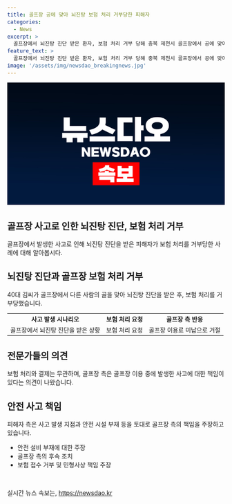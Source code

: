 ```yaml
---
title: 골프장 공에 맞아 뇌진탕 보험 처리 거부당한 피해자
categories:
  - News
excerpt: >
  골프장에서 뇌진탕 진단 받은 환자, 보험 처리 거부 당해 충북 제천시 골프장에서 공에 맞아 뇌진탕 진단을 받은 환자가 보험 처리를 거부당했다고 주장했습니다. 골프장 측은 이용료 미납을 이유로 거절했지만 전문가들은 골프장 측의 책임을 강조하며 이야기했습니다. 사고 발생 시 안전 설비 부재 등 골프장의 부주의를 지적하며 보험 접수를 거부하고 민형사상 책임을 따질 것이라고 밝혔습니다. #골프장 #뇌진탕 #보험처리
feature_text: >
  골프장에서 뇌진탕 진단 받은 환자, 보험 처리 거부 당해 충북 제천시 골프장에서 공에 맞아 뇌진탕 진단을 받은 환자가 보험 처리를 거부당했다고 주장했습니다. 골프장 측은 이용료 미납을 이유로 거절했지만 전문가들은 골프장 측의 책임을 강조하며 이야기했습니다. 사고 발생 시 안전 설비 부재 등 골프장의 부주의를 지적하며 보험 접수를 거부하고 민형사상 책임을 따질 것이라고 밝혔습니다. #골프장 #뇌진탕 #보험처리
image: '/assets/img/newsdao_breakingnews.jpg'
---
```


<p><img src="/assets/img/newsdao_breakingnews.jpg" alt="bookingtag 속보" /></p>

<h2 data-ke-size="size26">골프장 사고로 인한 뇌진탕 진단, 보험 처리 거부</h2>

<p data-ke-size="size16">골프장에서 발생한 사고로 인해 뇌진탕 진단을 받은 피해자가 보험 처리를 거부당한 사례에 대해 알아봅시다.</p>

<h2 data-ke-size="size24">뇌진탕 진단과 골프장 보험 처리 거부</h2>

<p data-ke-size="size16">40대 김씨가 골프장에서 다른 사람의 골을 맞아 뇌진탕 진단을 받은 후, 보험 처리를 거부당했습니다.</p>

<table>
    <tr>
        <td style="text-align: center; height: 17px;"><b>사고 발생 시나리오</b></td>
        <td style="text-align: center; height: 17px;"><b>보험 처리 요청</b></td>
        <td style="text-align: center; height: 17px;"><b>골프장 측 반응</b></td>
    </tr>
    <tr>
        <td style="text-align: center; height: 17px;">골프장에서 뇌진탕 진단을 받은 상황</td>
        <td style="text-align: center; height: 17px;">보험 처리 요청</td>
        <td style="text-align: center; height: 17px;">골프장 이용료 미납으로 거절</td>
    </tr>
</table>

<h2 data-ke-size="size24">전문가들의 의견</h2>

<p data-ke-size="size16">보험 처리와 결제는 무관하며, 골프장 측은 골프장 이용 중에 발생한 사고에 대한 책임이 있다는 의견이 나왔습니다.</p>

<h2 data-ke-size="size24">안전 사고 책임</h2>

<p data-ke-size="size16">피해자 측은 사고 발생 지점과 안전 시설 부재 등을 토대로 골프장 측의 책임을 주장하고 있습니다.</p>

<ul>
    <li>안전 설비 부재에 대한 주장</li>
    <li>골프장 측의 후속 조치</li>
    <li>보험 접수 거부 및 민형사상 책임 주장</li>
</ul>

<p data-ke-size="size16">&nbsp;</p>
실시간 뉴스 속보는, <a href="https://newsdao.kr" rel="dofollow">https://newsdao.kr</a>


